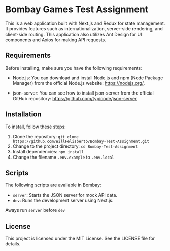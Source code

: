 # Bombay Games Test Assignment

This is a web application built with Next.js and Redux for state management. It provides features such as internationalization, server-side rendering, and client-side routing. This application also utilizes Ant Design for UI components and Axios for making API requests.

## Requirements
Before installing, make sure you have the following requirements:

- Node.js: You can download and install Node.js and npm (Node Package Manager) from the official Node.js website: https://nodejs.org/.

- json-server: You can see how to install json-server from the official GitHub repository: https://github.com/typicode/json-server

## Installation

To install, follow these steps:

1. Clone the repository: `git clone https://github.com/WillFelisberto/Bombay-Test-Assignment.git`
2. Change to the project directory: `cd Bombay-Test-Assignment`
3. Install dependencies: `npm install`
4. Change the filename `.env.example` to `.env.local`

## Scripts

The following scripts are available in Bombay:

- `server`: Starts the JSON server for mock API data.
- `dev`: Runs the development server using Next.js.

Aways run `server` before `dev`

## License

This project is licensed under the MIT License. See the LICENSE file for details.
